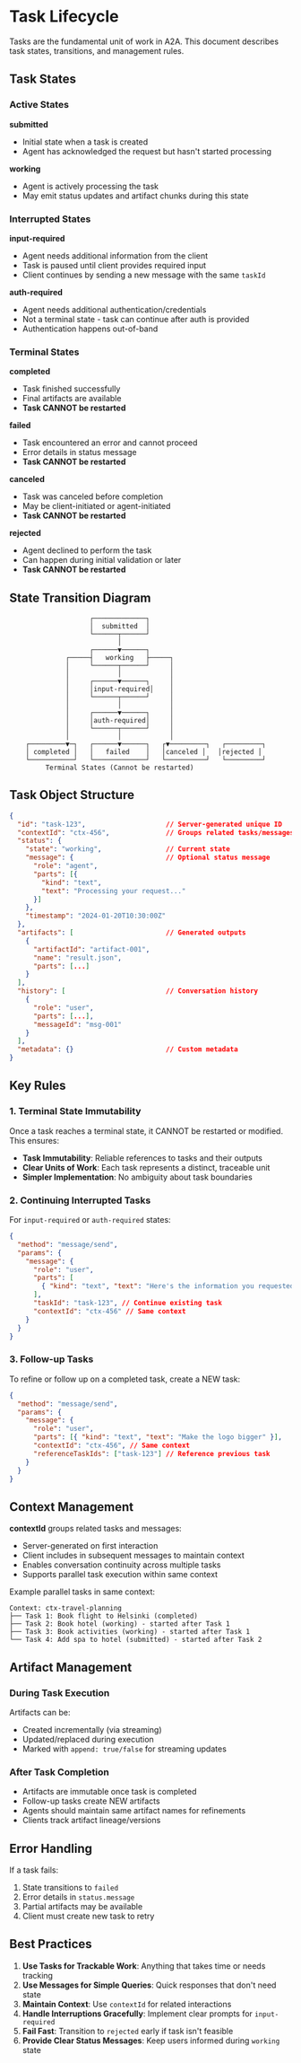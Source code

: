 # Task Lifecycle

Tasks are the fundamental unit of work in A2A. This document describes task states, transitions, and management rules.

## Task States

### Active States

**submitted**

- Initial state when a task is created
- Agent has acknowledged the request but hasn't started processing

**working**

- Agent is actively processing the task
- May emit status updates and artifact chunks during this state

### Interrupted States

**input-required**

- Agent needs additional information from the client
- Task is paused until client provides required input
- Client continues by sending a new message with the same `taskId`

**auth-required**

- Agent needs additional authentication/credentials
- Not a terminal state - task can continue after auth is provided
- Authentication happens out-of-band

### Terminal States

**completed**

- Task finished successfully
- Final artifacts are available
- **Task CANNOT be restarted**

**failed**

- Task encountered an error and cannot proceed
- Error details in status message
- **Task CANNOT be restarted**

**canceled**

- Task was canceled before completion
- May be client-initiated or agent-initiated
- **Task CANNOT be restarted**

**rejected**

- Agent declined to perform the task
- Can happen during initial validation or later
- **Task CANNOT be restarted**

## State Transition Diagram

```
                    ┌─────────────┐
                    │  submitted  │
                    └──────┬──────┘
                           │
                    ┌──────▼──────┐
              ┌─────┤   working   ├─────┐
              │     └──────┬──────┘     │
              │            │            │
              │     ┌──────▼──────┐     │
              │     │input-required│    │
              │     └──────┬──────┘     │
              │            │            │
              │     ┌──────▼──────┐     │
              │     │auth-required│     │
              │     └──────┬──────┘     │
              │            │            │
    ┌─────────▼─┐   ┌──────▼──────┐   ┌▼─────────┐   ┌─────────┐
    │ completed │   │   failed    │   │canceled │   │rejected │
    └───────────┘   └─────────────┘   └──────────┘   └─────────┘
         Terminal States (Cannot be restarted)
```

## Task Object Structure

```json
{
  "id": "task-123",                    // Server-generated unique ID
  "contextId": "ctx-456",              // Groups related tasks/messages
  "status": {
    "state": "working",                // Current state
    "message": {                       // Optional status message
      "role": "agent",
      "parts": [{
        "kind": "text",
        "text": "Processing your request..."
      }]
    },
    "timestamp": "2024-01-20T10:30:00Z"
  },
  "artifacts": [                       // Generated outputs
    {
      "artifactId": "artifact-001",
      "name": "result.json",
      "parts": [...]
    }
  ],
  "history": [                         // Conversation history
    {
      "role": "user",
      "parts": [...],
      "messageId": "msg-001"
    }
  ],
  "metadata": {}                       // Custom metadata
}
```

## Key Rules

### 1. Terminal State Immutability

Once a task reaches a terminal state, it CANNOT be restarted or modified. This ensures:

- **Task Immutability**: Reliable references to tasks and their outputs
- **Clear Units of Work**: Each task represents a distinct, traceable unit
- **Simpler Implementation**: No ambiguity about task boundaries

### 2. Continuing Interrupted Tasks

For `input-required` or `auth-required` states:

```json
{
  "method": "message/send",
  "params": {
    "message": {
      "role": "user",
      "parts": [
        { "kind": "text", "text": "Here's the information you requested" }
      ],
      "taskId": "task-123", // Continue existing task
      "contextId": "ctx-456" // Same context
    }
  }
}
```

### 3. Follow-up Tasks

To refine or follow up on a completed task, create a NEW task:

```json
{
  "method": "message/send",
  "params": {
    "message": {
      "role": "user",
      "parts": [{ "kind": "text", "text": "Make the logo bigger" }],
      "contextId": "ctx-456", // Same context
      "referenceTaskIds": ["task-123"] // Reference previous task
    }
  }
}
```

## Context Management

**contextId** groups related tasks and messages:

- Server-generated on first interaction
- Client includes in subsequent messages to maintain context
- Enables conversation continuity across multiple tasks
- Supports parallel task execution within same context

Example parallel tasks in same context:

```
Context: ctx-travel-planning
├── Task 1: Book flight to Helsinki (completed)
├── Task 2: Book hotel (working) - started after Task 1
├── Task 3: Book activities (working) - started after Task 1
└── Task 4: Add spa to hotel (submitted) - started after Task 2
```

## Artifact Management

### During Task Execution

Artifacts can be:

- Created incrementally (via streaming)
- Updated/replaced during execution
- Marked with `append: true/false` for streaming updates

### After Task Completion

- Artifacts are immutable once task is completed
- Follow-up tasks create NEW artifacts
- Agents should maintain same artifact names for refinements
- Clients track artifact lineage/versions

## Error Handling

If a task fails:

1. State transitions to `failed`
2. Error details in `status.message`
3. Partial artifacts may be available
4. Client must create new task to retry

## Best Practices

1. **Use Tasks for Trackable Work**: Anything that takes time or needs tracking
2. **Use Messages for Simple Queries**: Quick responses that don't need state
3. **Maintain Context**: Use `contextId` for related interactions
4. **Handle Interruptions Gracefully**: Implement clear prompts for `input-required`
5. **Fail Fast**: Transition to `rejected` early if task isn't feasible
6. **Provide Clear Status Messages**: Keep users informed during `working` state
